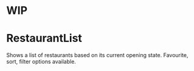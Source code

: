 # WIP
# RestaurantList
Shows a list of restaurants based on its current opening state. Favourite, sort, filter options available.
